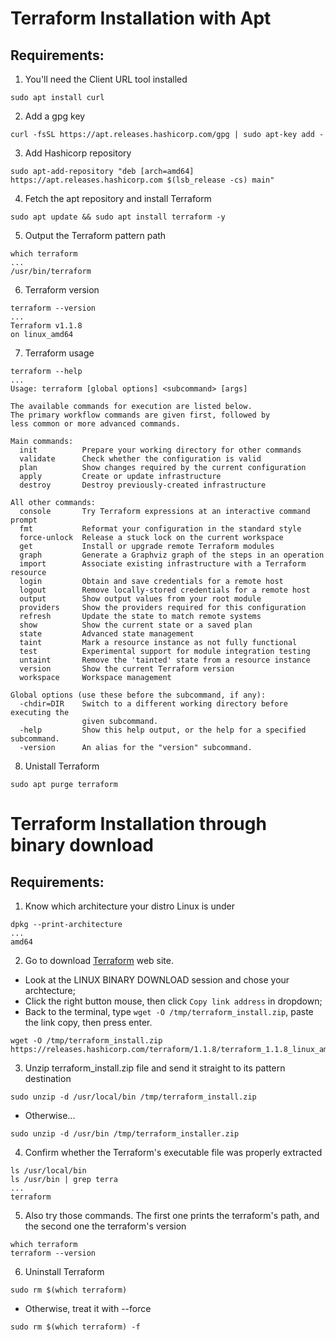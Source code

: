 # Terraform Installation with Apt
## Requirements: 
1. You'll need the Client URL tool installed 
```
sudo apt install curl
```
2. Add a gpg key
```
curl -fsSL https://apt.releases.hashicorp.com/gpg | sudo apt-key add -
```
3. Add Hashicorp repository
```
sudo apt-add-repository "deb [arch=amd64] https://apt.releases.hashicorp.com $(lsb_release -cs) main"
```
4. Fetch the apt repository and install Terraform
```
sudo apt update && sudo apt install terraform -y
```
5.  Output the Terraform pattern path
```
which terraform
...
/usr/bin/terraform
```
6. Terraform version
```
terraform --version
...
Terraform v1.1.8
on linux_amd64
```
7. Terraform usage
```
terraform --help
...
Usage: terraform [global options] <subcommand> [args]

The available commands for execution are listed below.
The primary workflow commands are given first, followed by
less common or more advanced commands.

Main commands:
  init          Prepare your working directory for other commands
  validate      Check whether the configuration is valid
  plan          Show changes required by the current configuration
  apply         Create or update infrastructure
  destroy       Destroy previously-created infrastructure

All other commands:
  console       Try Terraform expressions at an interactive command prompt
  fmt           Reformat your configuration in the standard style
  force-unlock  Release a stuck lock on the current workspace
  get           Install or upgrade remote Terraform modules
  graph         Generate a Graphviz graph of the steps in an operation
  import        Associate existing infrastructure with a Terraform resource
  login         Obtain and save credentials for a remote host
  logout        Remove locally-stored credentials for a remote host
  output        Show output values from your root module
  providers     Show the providers required for this configuration
  refresh       Update the state to match remote systems
  show          Show the current state or a saved plan
  state         Advanced state management
  taint         Mark a resource instance as not fully functional
  test          Experimental support for module integration testing
  untaint       Remove the 'tainted' state from a resource instance
  version       Show the current Terraform version
  workspace     Workspace management

Global options (use these before the subcommand, if any):
  -chdir=DIR    Switch to a different working directory before executing the
                given subcommand.
  -help         Show this help output, or the help for a specified subcommand.
  -version      An alias for the "version" subcommand.
```
8. Unistall Terraform
```
sudo apt purge terraform
```
# Terraform Installation through binary download
## Requirements:
1. Know which architecture your distro Linux is under
```
dpkg --print-architecture
...
amd64
```
2. Go to download [Terraform](https://www.terraform.io/downloads) web site. 
- Look at the LINUX BINARY DOWNLOAD session and chose your archtecture;
- Click the right button mouse, then click `Copy link address` in dropdown;
- Back to the terminal, type `wget -O /tmp/terraform_install.zip`, paste the link copy, then press enter.
```
wget -O /tmp/terraform_install.zip https://releases.hashicorp.com/terraform/1.1.8/terraform_1.1.8_linux_amd64.zip
```
3. Unzip terraform_install.zip file and send it straight to its pattern destination
```
sudo unzip -d /usr/local/bin /tmp/terraform_install.zip
```
- Otherwise...
```
sudo unzip -d /usr/bin /tmp/terraform_installer.zip
```
4. Confirm whether the Terraform's executable file was properly extracted
```
ls /usr/local/bin
ls /usr/bin | grep terra
...
terraform
```
5. Also try those commands. The first one prints the terraform's path, and the second one the terraform's version
```
which terraform
terraform --version
```
6. Uninstall Terraform
```
sudo rm $(which terraform)
```
- Otherwise, treat it with --force
```
sudo rm $(which terraform) -f
```
